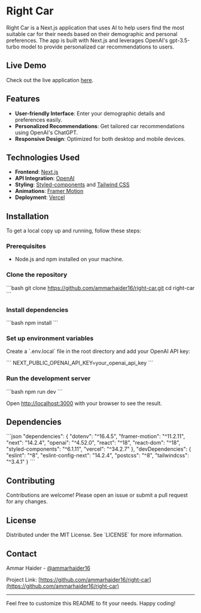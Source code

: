 
# Right Car

Right Car is a Next.js application that uses AI to help users find the most suitable car for their needs based on their demographic and personal preferences. The app is built with Next.js and leverages OpenAI's gpt-3.5-turbo model to provide personalized car recommendations to users.

## Live Demo

Check out the live application [here](https://right-car.vercel.app).

## Features

- **User-friendly Interface**: Enter your demographic details and preferences easily.
- **Personalized Recommendations**: Get tailored car recommendations using OpenAI's ChatGPT.
- **Responsive Design**: Optimized for both desktop and mobile devices.

## Technologies Used

- **Frontend**: [Next.js](https://nextjs.org/)
- **API Integration**: [OpenAI](https://openai.com/)
- **Styling**: [Styled-components](https://styled-components.com/) and [Tailwind CSS](https://tailwindcss.com/)
- **Animations**: [Framer Motion](https://www.framer.com/motion/)
- **Deployment**: [Vercel](https://vercel.com/)

## Installation

To get a local copy up and running, follow these steps:

### Prerequisites

- Node.js and npm installed on your machine.

### Clone the repository

\`\`\`bash
git clone https://github.com/ammarhaider16/right-car.git
cd right-car
\`\`\`

### Install dependencies

\`\`\`bash
npm install
\`\`\`

### Set up environment variables

Create a \`.env.local\` file in the root directory and add your OpenAI API key:

\`\`\`
NEXT_PUBLIC_OPENAI_API_KEY=your_openai_api_key
\`\`\`

### Run the development server

\`\`\`bash
npm run dev
\`\`\`

Open [http://localhost:3000](http://localhost:3000) with your browser to see the result.

## Dependencies

\`\`\`json
"dependencies": {
  "dotenv": "^16.4.5",
  "framer-motion": "^11.2.11",
  "next": "14.2.4",
  "openai": "^4.52.0",
  "react": "^18",
  "react-dom": "^18",
  "styled-components": "^6.1.11",
  "vercel": "^34.2.7"
},
"devDependencies": {
  "eslint": "^8",
  "eslint-config-next": "14.2.4",
  "postcss": "^8",
  "tailwindcss": "^3.4.1"
}
\`\`\`

## Contributing

Contributions are welcome! Please open an issue or submit a pull request for any changes.

## License

Distributed under the MIT License. See \`LICENSE\` for more information.

## Contact

Ammar Haider - [@ammarhaider16](https://github.com/ammarhaider16)

Project Link: [https://github.com/ammarhaider16/right-car](https://github.com/ammarhaider16/right-car)

---

Feel free to customize this README to fit your needs. Happy coding!
